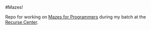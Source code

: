 #Mazes!

Repo for working on [Mazes for Programmers](http://www.mazesforprogrammers.com/) during my batch at the [Recurse Center](https://www.recurse.com/about).